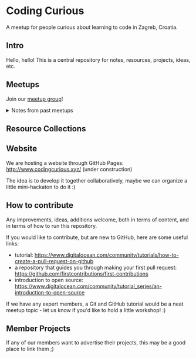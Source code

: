# Coding Curious
A meetup for people curious about learning to code in Zagreb, Croatia. 

## Intro
Hello, hello! This is a central repository for notes, resources, projects, ideas, etc. 
## Meetups

Join our [meetup group](https://www.meetup.com/Coding-Curious)! 

<details>
  <summary>Notes from past meetups</summary>
  
  |#| Meetup | Date | Notes | 
  |---|---|---|---|
  |1| [First Coffee with Coding Curious](https://www.meetup.com/Coding-Curious/events/268291429/)| Feb 10, 2010  | [Link to notes](past-meetups/2020-02-10) | 
</details>

## Resource Collections
## Website
We are hosting a website through GitHub Pages: http://www.codingcurious.xyz/ (under construction)  

The idea is to develop it together collaboratively, maybe we can organize a little mini-hackaton to do it :)

## How to contribute

Any improvements, ideas, additions welcome, both in terms of content, and in terms of how to run this repository. 

If you would like to contribute, but are new to GitHub, here are some useful links:  
+ tutorial: https://www.digitalocean.com/community/tutorials/how-to-create-a-pull-request-on-github 
+ a repository that guides you through making your first pull request: https://github.com/firstcontributions/first-contributions  
+ introduction to open source: https://www.digitalocean.com/community/tutorial_series/an-introduction-to-open-source 

If we have any expert members, a Git and GitHub tutorial would be a neat meetup topic - let us know if you'd like to hold a little workshop! :)


## Member Projects

If any of our members want to advertise their projects, this may be a good place to link them ;)

